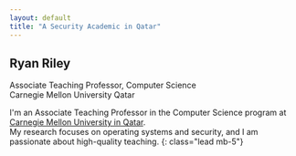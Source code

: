 ```yaml
---
layout: default
title: "A Security Academic in Qatar"
---
```

## Ryan Riley

Associate Teaching Professor, Computer Science  
Carnegie Mellon University Qatar

I'm an Associate Teaching Professor in the Computer Science program
at [Carnegie Mellon University in Qatar](https://www.qatar.cmu.edu/).  
My research focuses on operating systems and security, and I am passionate about high-quality teaching.
{: class="lead mb-5"}